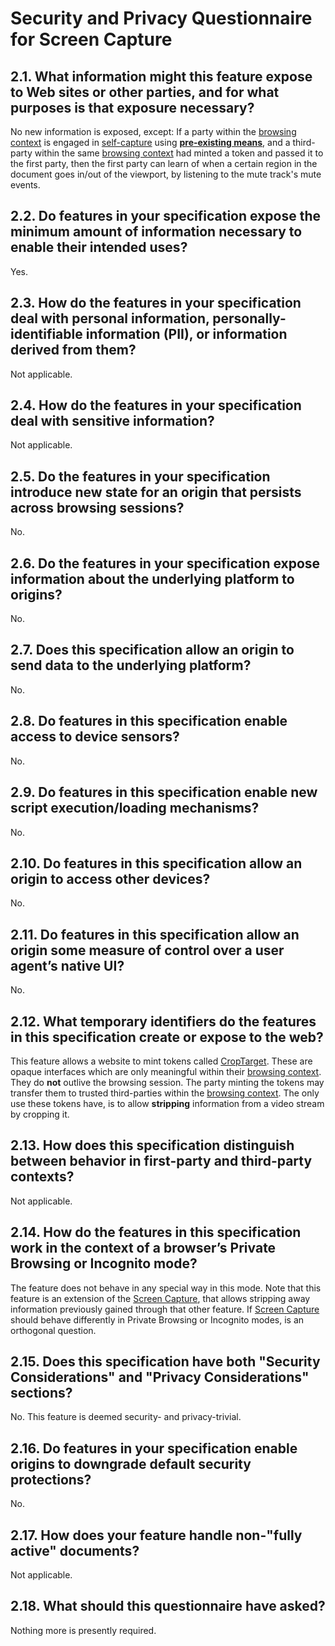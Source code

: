 # Security and Privacy Questionnaire for Screen Capture

## 2.1. What information might this feature expose to Web sites or other parties, and for what purposes is that exposure necessary?
No new information is exposed, except:
If a party within the [browsing context](https://html.spec.whatwg.org/multipage/browsers.html#browsing-context) is engaged in [self-capture](https://w3c.github.io/mediacapture-region/#dfn-self-capture) using **[pre-existing means](https://www.w3.org/TR/screen-capture/)**, and a third-party within the same [browsing context](https://html.spec.whatwg.org/multipage/browsers.html#browsing-context) had minted a token and passed it to the first party, then the first party can learn of when a certain region in the document goes in/out of the viewport, by listening to the mute track's mute events.

## 2.2. Do features in your specification expose the minimum amount of information necessary to enable their intended uses?
Yes.

## 2.3. How do the features in your specification deal with personal information, personally-identifiable information (PII), or information derived from them?
Not applicable.

## 2.4. How do the features in your specification deal with sensitive information?
Not applicable.

## 2.5. Do the features in your specification introduce new state for an origin that persists across browsing sessions?
No.

## 2.6. Do the features in your specification expose information about the underlying platform to origins?
No. 

## 2.7. Does this specification allow an origin to send data to the underlying platform?
No.

## 2.8. Do features in this specification enable access to device sensors?
No.

## 2.9. Do features in this specification enable new script execution/loading mechanisms?
No.

## 2.10. Do features in this specification allow an origin to access other devices?
No.

## 2.11. Do features in this specification allow an origin some measure of control over a user agent’s native UI?
No.

## 2.12. What temporary identifiers do the features in this specification create or expose to the web?
This feature allows a website to mint tokens called [CropTarget](https://w3c.github.io/mediacapture-region/#crop-target). These are opaque interfaces which are only meaningful within their [browsing context](https://html.spec.whatwg.org/multipage/browsers.html#browsing-context). They do **not** outlive the browsing session. The party minting the tokens may transfer them to trusted third-parties within the [browsing context](https://html.spec.whatwg.org/multipage/browsers.html#browsing-context). The only use these tokens have, is to allow **stripping** information from a video stream by cropping it.

## 2.13. How does this specification distinguish between behavior in first-party and third-party contexts?
Not applicable.

## 2.14. How do the features in this specification work in the context of a browser’s Private Browsing or Incognito mode?
The feature does not behave in any special way in this mode.
Note that this feature is an extension of the [Screen Capture](https://www.w3.org/TR/screen-capture/), that allows stripping away information previously gained through that other feature. If [Screen Capture](https://www.w3.org/TR/screen-capture/) should behave differently in Private Browsing or Incognito modes, is an orthogonal question.

## 2.15. Does this specification have both "Security Considerations" and "Privacy Considerations" sections?
No. This feature is deemed security- and privacy-trivial.

## 2.16. Do features in your specification enable origins to downgrade default security protections?
No.

## 2.17. How does your feature handle non-"fully active" documents?
Not applicable.

## 2.18. What should this questionnaire have asked?
Nothing more is presently required.

